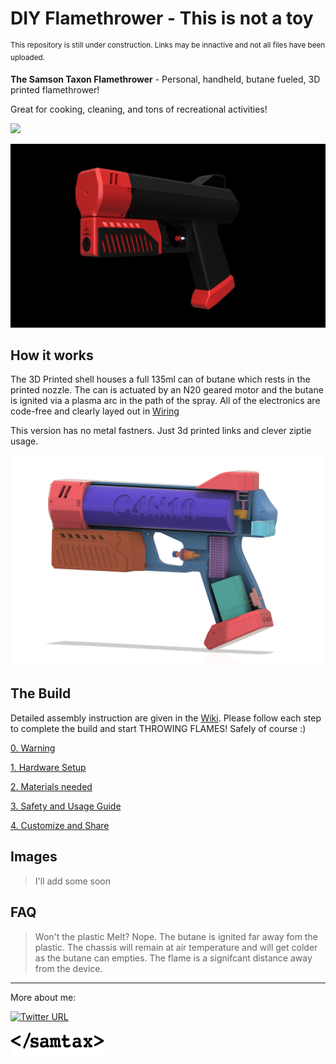 # DIY Flamethrower - This is not a toy

<sup>This repository is still under construction. Links may be innactive and not all files have been uploaded.</sup>
<!-- ![](Media/Logo.jpg)   -->

**The Samson Taxon Flamethrower**  - Personal, handheld, butane fueled, 3D printed flamethrower!

Great for cooking, cleaning, and tons of recreational activities! 

![](Media/marshmallow.gif)

![](Media/turn2.gif)  

## How it works
The 3D Printed shell houses a full 135ml can of butane which rests in the printed nozzle. The can is actuated by an N20 geared motor and the butane is ignited via a plasma arc in the path of the spray. All of the electronics are code-free and clearly layed out in [Wiring]()

This version has no metal fastners. Just 3d printed links and clever ziptie usage.

![](Media/color-split.png) 

<!-- *[YouTube link]()* -->

## The Build
Detailed assembly instruction are given in the [Wiki](https://github.com/SamsonTaxon/flamethrower/wiki). Please follow each step to complete the build and start THROWING FLAMES! Safely of course :)

[0. Warning](https://github.com/SamsonTaxon/flamethrower/wiki/0.-Warning)

[1. Hardware Setup](https://github.com/SamsonTaxon/flamethrower/wiki/1.-Hardware-Setup)

[2. Materials needed](https://github.com/SamsonTaxon/flamethrower/wiki/2.-Materials)

[3. Safety and Usage Guide](https://github.com/SamsonTaxon/flamethrower/wiki/3.-Safety-and-Usage)

[4. Customize and Share](https://github.com/SamsonTaxon/flamethrower/wiki/4.-Customize-and-Share)

## Images
> I'll add some soon
## FAQ
> Won't the plastic Melt?
Nope. The butane is ignited far away fom the plastic. The chassis will remain at air temperature and will get colder as the butane can empties. The flame is a signifcant distance away from the device.
---
More about me:

[![Twitter URL](https://img.shields.io/twitter/url/https/twitter.com/SamsonTaxon.svg?style=social&label=Follow%20%40SamsonTaxon)](https://twitter.com/SamsonTaxon)

<a href="https://www.samsontaxon.com/" target="_blank"><img src="Media/samtax.png" width="150" height="40" ></a>
